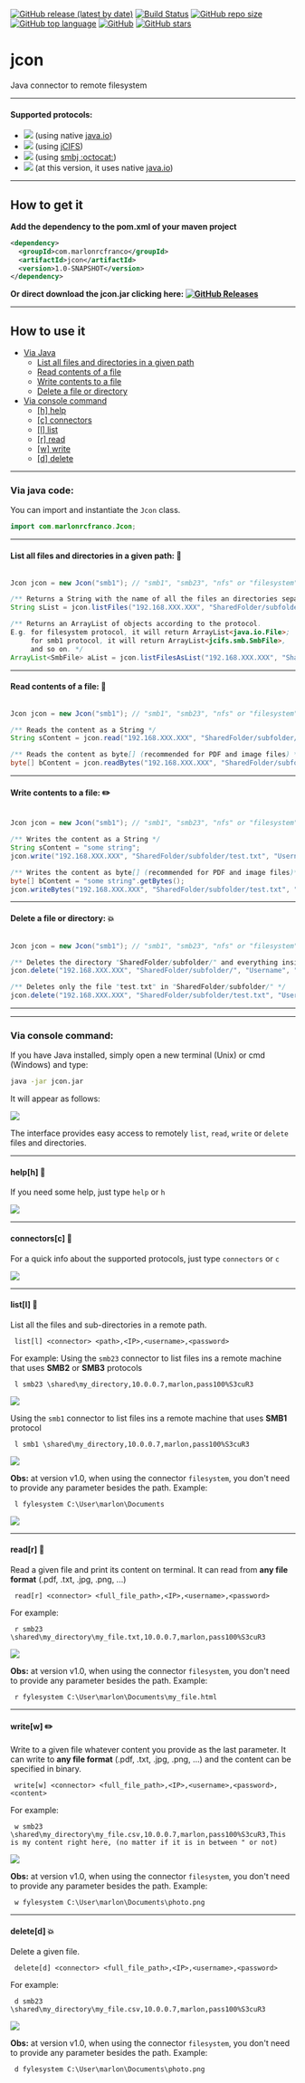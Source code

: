 [![GitHub release (latest by date)](https://img.shields.io/github/v/release/marlonrcfranco/jcon)](https://github.com/marlonrcfranco/jcon/releases)
[![Build Status](https://github.com/marlonrcfranco/jcon/workflows/build/badge.svg)](https://github.com/marlonrcfranco/jcon/actions?query=workflow%3Abuild)
[![GitHub repo size](https://img.shields.io/github/repo-size/marlonrcfranco/jcon)](https://github.com/marlonrcfranco/jcon)
[![GitHub top language](https://img.shields.io/github/languages/top/marlonrcfranco/jcon)](https://github.com/marlonrcfranco/jcon)
[![GitHub](https://img.shields.io/github/license/marlonrcfranco/jcon)](https://github.com/marlonrcfranco/jcon/blob/master/LICENSE)
[![GitHub stars](https://img.shields.io/github/stars/marlonrcfranco/jcon?style=social)](https://github.com/marlonrcfranco/jcon/stargazers)

# jcon
Java connector to remote filesystem
****
#### Supported protocols:
- [![](https://img.shields.io/badge/filesystem-local-green)](../master/src/main/java/com/marlonrcfranco/JconFileSystem.java) (using native [java.io](https://docs.oracle.com/javase/7/docs/api/java/io/package-summary.html))
- [![](https://img.shields.io/badge/smb1-remote-blue)](../master/src/main/java/com/marlonrcfranco/JconSMB1.java) (using [jCIFS](https://www.jcifs.org/))
- [![](https://img.shields.io/badge/smb23-remote-blue)](../master/src/main/java/com/marlonrcfranco/JconSMB23.java) (using [smbj :octocat:](https://github.com/hierynomus/smbj))
- [![](https://img.shields.io/badge/nfs-remote-blue)](../master/src/main/java/com/marlonrcfranco/JconNFS.java) (at this version, it uses native [java.io](https://docs.oracle.com/javase/7/docs/api/java/io/package-summary.html))

****
## How to get it
**Add the dependency to the pom.xml of your maven project** 
```xml
<dependency>
  <groupId>com.marlonrcfranco</groupId>
  <artifactId>jcon</artifactId>
  <version>1.0-SNAPSHOT</version>
</dependency>
```

**Or direct download the jcon.jar clicking here: [![GitHub Releases](https://img.shields.io/github/downloads/marlonrcfranco/jcon/v1.0/total)](https://github.com/marlonrcfranco/jcon/releases/download/v1.0/jcon.jar "Click to download the .jar")**

****
## How to use it

* [Via Java](#via_java)
  * [List all files and directories in a given path](#j_list)
  * [Read contents of a file](#j_read)
  * [Write contents to a file](#j_write)
  * [Delete a file or directory](#j_delete)
* [Via console command](#via_cmd)
  * [\[h\] help](#c_help)
  * [\[c\] connectors](#c_connectors)
  * [\[l\] list](#c_list)
  * [\[r\] read](#c_read)
  * [\[w\] write](#c_write)
  * [\[d\] delete](#c_delete)

<a name="via_java"></a>
****

### Via java code:
You can import and instantiate the `Jcon` class.
```java
import com.marlonrcfranco.Jcon;
```

<a name="j_list"></a>
****
#### List all files and directories in a given path: :open_file_folder:
```java

Jcon jcon = new Jcon("smb1"); // "smb1", "smb23", "nfs" or "filesystem"

/** Returns a String with the name of all the files an directories separated by "\n" */
String sList = jcon.listFiles("192.168.XXX.XXX", "SharedFolder/subfolder/", "Username", "Password");

/** Returns an ArrayList of objects according to the protocol. 
E.g. for filesystem protocol, it will return ArrayList<java.io.File>; 
     for smb1 protocol, it will return ArrayList<jcifs.smb.SmbFile>, 
     and so on. */
ArrayList<SmbFile> aList = jcon.listFilesAsList("192.168.XXX.XXX", "SharedFolder/subfolder/", "Username", "Password");

```

<a name="j_read"></a>
****
#### Read contents of a file: :page_with_curl:
```java

Jcon jcon = new Jcon("smb1"); // "smb1", "smb23", "nfs" or "filesystem"

/** Reads the content as a String */
String sContent = jcon.read("192.168.XXX.XXX", "SharedFolder/subfolder/test.txt", "Username", "Password");

/** Reads the content as byte[] (recommended for PDF and image files) */
byte[] bContent = jcon.readBytes("192.168.XXX.XXX", "SharedFolder/subfolder/test.txt", "Username", "Password");
```

<a name="j_write"></a>
****
#### Write contents to a file: :pencil2:
```java

Jcon jcon = new Jcon("smb1"); // "smb1", "smb23", "nfs" or "filesystem"

/** Writes the content as a String */
String sContent = "some string";
jcon.write("192.168.XXX.XXX", "SharedFolder/subfolder/test.txt", "Username", "Password", sContent);

/** Writes the content as byte[] (recommended for PDF and image files)*/
byte[] bContent = "some string".getBytes();
jcon.writeBytes("192.168.XXX.XXX", "SharedFolder/subfolder/test.txt", "Username", "Password", bContent);

```

<a name="j_delete"></a>
****
#### Delete a file or directory: :boom:
```java

Jcon jcon = new Jcon("smb1"); // "smb1", "smb23", "nfs" or "filesystem"

/** Deletes the directory "SharedFolder/subfolder/" and everything inside it */
jcon.delete("192.168.XXX.XXX", "SharedFolder/subfolder/", "Username", "Password");

/** Deletes only the file "test.txt" in "SharedFolder/subfolder/" */
jcon.delete("192.168.XXX.XXX", "SharedFolder/subfolder/test.txt", "Username", "Password");

```

****

<a name="via_cmd"></a>
**** 

### Via console command:
If you have Java installed, simply open a new terminal (Unix) or cmd (Windows) and type:
```bash
java -jar jcon.jar
```
It will appear as follows:

<img src="https://raw.githubusercontent.com/marlonrcfranco/jcon/master/img/jcon01.png">

The interface provides easy access to remotely `list`, `read`, `write` or `delete` files and directories. 

<a name="c_help"></a>
****
#### help[h] :thinking: 
If you need some help, just type `help` or `h`

<img src="https://raw.githubusercontent.com/marlonrcfranco/jcon/master/img/jcon02.png">

<a name="c_connectors"></a>
****
#### connectors[c] :electric_plug: 
For a quick info about the supported protocols, just type `connectors` or `c`

<img src="https://raw.githubusercontent.com/marlonrcfranco/jcon/master/img/jcon03.png">

<a name="c_list"></a>
****
#### list[l] :open_file_folder:
List all the files and sub-directories in a remote path. 
```
 list[l] <connector> <path>,<IP>,<username>,<password>
```
For example:
Using the `smb23` connector to list files ins a remote machine that uses **SMB2** or **SMB3** protocols
```
 l smb23 \shared\my_directory,10.0.0.7,marlon,pass100%S3cuR3
```
<img src="https://raw.githubusercontent.com/marlonrcfranco/jcon/master/img/jcon04.png">

Using the `smb1` connector to list files ins a remote machine that uses **SMB1** protocol
```
 l smb1 \shared\my_directory,10.0.0.7,marlon,pass100%S3cuR3
```
<img src="https://raw.githubusercontent.com/marlonrcfranco/jcon/master/img/jcon09.png">


**Obs:** at version v1.0, when using the connector `filesystem`, you don't need to provide any parameter besides the path.
Example:
```
 l fylesystem C:\User\marlon\Documents
```
<img src="https://raw.githubusercontent.com/marlonrcfranco/jcon/master/img/jcon10.png">

<a name="c_read"></a>
****
#### read[r] :page_with_curl:
Read a given file and print its content on terminal.
It can read from  **any file format** (.pdf, .txt, .jpg, .png, ...)

```
 read[r] <connector> <full_file_path>,<IP>,<username>,<password>
```
For example:
```
 r smb23 \shared\my_directory\my_file.txt,10.0.0.7,marlon,pass100%S3cuR3
```

<img src="https://raw.githubusercontent.com/marlonrcfranco/jcon/master/img/jcon07.png">

**Obs:** at version v1.0, when using the connector `filesystem`, you don't need to provide any parameter besides the path.
Example:
```
 r fylesystem C:\User\marlon\Documents\my_file.html
```

<a name="c_write"></a>
****
#### write[w] :pencil2:
Write to a given file whatever content you provide as the last parameter.
It can write to **any file format** (.pdf, .txt, .jpg, .png, ...) and the content can be specified in binary.

```
 write[w] <connector> <full_file_path>,<IP>,<username>,<password>,<content>
```
For example:
```
 w smb23 \shared\my_directory\my_file.csv,10.0.0.7,marlon,pass100%S3cuR3,This is my content right here, (no matter if it is in between " or not)
```

<img src="https://raw.githubusercontent.com/marlonrcfranco/jcon/master/img/jcon05.png">

**Obs:** at version v1.0, when using the connector `filesystem`, you don't need to provide any parameter besides the path.
Example:
```
 w fylesystem C:\User\marlon\Documents\photo.png
```

<a name="c_delete"></a>
****
#### delete[d] :boom:
Delete a given file.

```
 delete[d] <connector> <full_file_path>,<IP>,<username>,<password>
```
For example:
```
 d smb23 \shared\my_directory\my_file.csv,10.0.0.7,marlon,pass100%S3cuR3
```

<img src="https://raw.githubusercontent.com/marlonrcfranco/jcon/master/img/jcon08.png">

**Obs:** at version v1.0, when using the connector `filesystem`, you don't need to provide any parameter besides the path.
Example:
```
 d fylesystem C:\User\marlon\Documents\photo.png
```





